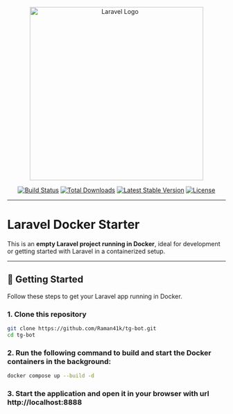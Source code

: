 <p align="center">
    <a href="https://laravel.com" target="_blank">
        <img src="https://raw.githubusercontent.com/laravel/art/master/logo-lockup/5%20SVG/2%20CMYK/1%20Full%20Color/laravel-logolockup-cmyk-red.svg" width="400" alt="Laravel Logo">
    </a>
</p>

<p align="center">
    <a href="https://github.com/laravel/framework/actions"><img src="https://github.com/laravel/framework/workflows/tests/badge.svg" alt="Build Status"></a>
    <a href="https://packagist.org/packages/laravel/framework"><img src="https://img.shields.io/packagist/dt/laravel/framework" alt="Total Downloads"></a>
    <a href="https://packagist.org/packages/laravel/framework"><img src="https://img.shields.io/packagist/v/laravel/framework" alt="Latest Stable Version"></a>
    <a href="https://packagist.org/packages/laravel/framework"><img src="https://img.shields.io/packagist/l/laravel/framework" alt="License"></a>
</p>

---

# Laravel Docker Starter

This is an **empty Laravel project running in Docker**, ideal for development or getting started with Laravel in a containerized setup.

---

## 🚀 Getting Started

Follow these steps to get your Laravel app running in Docker.

### 1. Clone this repository

```bash 
git clone https://github.com/Raman41k/tg-bot.git
cd tg-bot
```

### 2. Run the following command to build and start the Docker containers in the background:
```bash
docker compose up --build -d
```

### 3. Start the application and open it in your browser with url http://localhost:8888
